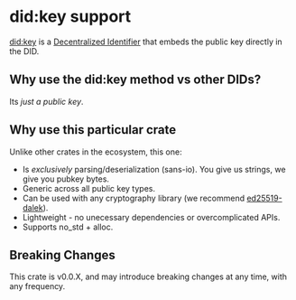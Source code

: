 # did:key support

[did:key][did-key] is a [Decentralized Identifier][did-core] that embeds the public key
directly in the DID.

## Why use the did:key method vs other DIDs?

Its *just a public key*.

## Why use this particular crate

Unlike other crates in the ecosystem, this one:

* Is *exclusively* parsing/deserialization (sans-io). You give us strings, we give you
  pubkey bytes.
* Generic across all public key types.
* Can be used with any cryptography library (we recommend [ed25519-dalek]).
* Lightweight - no unecessary dependencies or overcomplicated APIs.
* Supports no_std + alloc.

## Breaking Changes

This crate is v0.0.X, and may introduce breaking changes at any time, with any
frequency.

[did-core]: https://www.w3.org/TR/did-1.1/
[did-key]: https://w3c-ccg.github.io/did-key-spec/
[ed25519-dalek]: https://docs.rs/ed25519-dalek/
